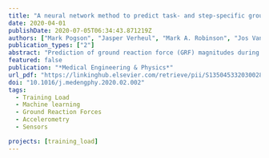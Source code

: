 ```yaml
---
title: "A neural network method to predict task- and step-specific ground reaction force magnitudes from trunk accelerations during running activities"
date: 2020-04-01
publishDate: 2020-07-05T06:34:43.871219Z
authors: ["Mark Pogson", "Jasper Verheul", "Mark A. Robinson", "Jos Vanrenterghem", "Paulo Lisboa"]
publication_types: ["2"]
abstract: "Prediction of ground reaction force (GRF) magnitudes during running-based sports has several important applications, including optimal load prescription and injury prevention in athletes. Existing methods typically require information from multiple body-worn sensors, limiting their ecological validity, or aim to estimate discrete force parameters, limiting their ability to assess overall biomechanical load. This paper presents a neural network method to predict GRF time series from a single, commonly used, trunkmounted accelerometer. The presented method uses a principal component analysis and multilayer perceptron (MLP) to obtain predictions. Time-series r2 coeﬃcients with test data averaged around 0.9 for each impact, comparing favourably with alternative approaches which require additional sensors. For the impact peak, r2 was 0.74 across activities, comparing favourably with correlation analysis approaches. Several modiﬁcations, such as subject-speciﬁc training of the MLP, may help to improve results further, but the presented method can accurately predict GRF from trunk accelerometry data without requiring additional information. Results demonstrate the scope of machine learning to exploit common wearable technologies to estimate GRF in sport-speciﬁc environments."
featured: false
publication: "*Medical Engineering & Physics*"
url_pdf: "https://linkinghub.elsevier.com/retrieve/pii/S135045332030028X"
doi: "10.1016/j.medengphy.2020.02.002"
tags:
  - Training Load
  - Machine learning
  - Ground Reaction Forces
  - Accelerometry
  - Sensors

projects: [training_load]
---
```

